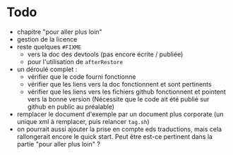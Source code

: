 # Todo

-   chapitre "pour aller plus loin"
-   gestion de la licence
-   reste quelques `#FIXME`
    +   vers la doc des devtools (pas encore écrite / publiée)
    +   pour l'utilisation de `afterRestore`
-   un déroulé complet :
    +   vérifier que le code fourni fonctionne
    +   vérifier que les liens vers la doc fonctionnent et sont pertinents
    +   vérifier que les liens vers les fichiers github fonctionnent et pointent vers la bonne version
        (Nécessite que le code ait été publié sur github en public au préalable)
-   remplacer le document d'exemple par un document plus corporate (un unique xml à remplacer, puis relancer `tag.sh`)
-   on pourrait aussi ajouter la prise en compte eds traductions, mais cela rallongerait encore le quick start.
    Peut être est-ce pertinent dans la partie "pour aller plus loin" ?